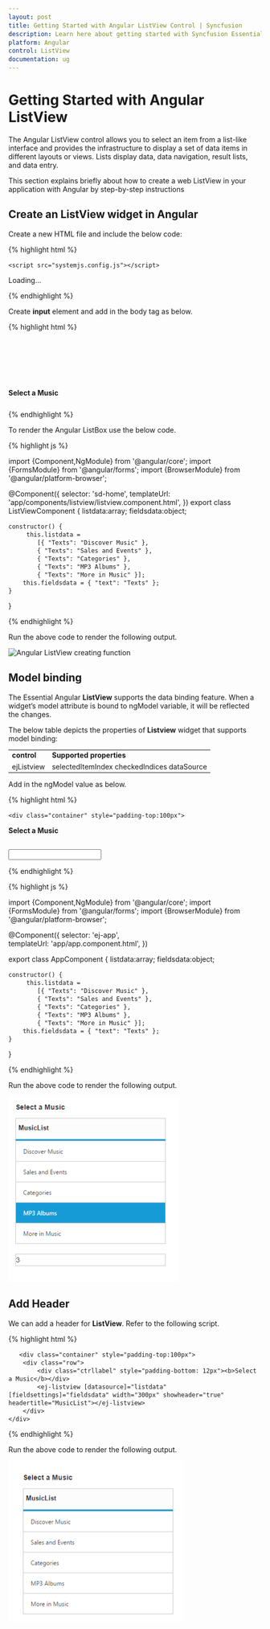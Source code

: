```yaml
---
layout: post
title: Getting Started with Angular ListView Control | Syncfusion
description: Learn here about getting started with Syncfusion Essential Angular ListView Control, its elements, and more.
platform: Angular
control: ListView
documentation: ug
---
```


# Getting Started with Angular ListView

The Angular ListView control allows you to select an item from a list-like interface and provides the infrastructure to display a set of data items in different layouts or views. Lists display data, data navigation, result lists, and data entry. 

This section explains briefly about how to create a web ListView in your application with Angular by step-by-step instructions

## Create an ListView widget in Angular

Create a new HTML file and include the below code:

{% highlight html %}

<!DOCTYPE html>
<html>
   <head> 
    <link href="//cdn.syncfusion.com/{{site.releaseversion}}/js/web/flat-azure/ej.web.all.min.css" rel="stylesheet" />
    <script src="node_modules/core-js/client/shim.min.js"></script>
    <script src="node_modules/zone.js/dist/zone.js"></script>
    <script src="node_modules/reflect-metadata/Reflect.js"></script>
    <script src="node_modules/systemjs/dist/system.src.js"></script>
    <script src="https://code.jquery.com/jquery-3.1.1.min.js"></script>
    <script src="http://cdn.syncfusion.com/js/assets/external/jsrender.min.js" type="text/javascript"></script>
    <script src="https://ajax.aspnetcdn.com/ajax/jquery.validate/1.14.0/jquery.validate.min.js">
    </script>
        <script src="http://cdn.syncfusion.com/{{site.releaseversion}}/js/web/ej.web.all.min.js" type="text/javascript"></script>
    <script src ="http://cdn.syncfusion.com/{{site.releaseversion}}/js/common/ej.angular2.min.js"></script>

    <script src="systemjs.config.js"></script>
  </head>
  <body>
   <ej-app>Loading...</ej-app>
  </body>

{% endhighlight %}

Create **input** element and add in the body tag as below.

{% highlight html %}

  <div class="container" style="padding-top:100px">
        <div class="row">
            <div class="ctrllabel" style="padding-bottom: 12px"><b>Select a Music</b></div>
            <ej-listview [datasource]="listdata" [fieldsettings]="fieldsdata" width="300"></ej-listview>
        </div>
    </div>

{% endhighlight %}

To render the Angular ListBox use the below code.

{% highlight js %}

import {Component,NgModule} from '@angular/core';
import {FormsModule} from '@angular/forms';
import {BrowserModule} from '@angular/platform-browser';

@Component({
  selector: 'sd-home',
  templateUrl: 'app/components/listview/listview.component.html',
})
export class ListViewComponent {
    listdata:array;
    fieldsdata:object;

    constructor() {
         this.listdata =
            [{ "Texts": "Discover Music" },
            { "Texts": "Sales and Events" },
            { "Texts": "Categories" },
            { "Texts": "MP3 Albums" },
            { "Texts": "More in Music" }];
        this.fieldsdata = { "text": "Texts" };
    }
}

{% endhighlight %}

Run the above code to render the following output. 

![Angular ListView creating function](getting_started_images\createanlistviewwidgetinAngular_img1.png)


## Model binding

The Essential Angular **ListView** supports the data binding feature. When a widget’s model attribute is bound to ngModel variable, it will be reflected the changes.

The below table depicts the properties of **Listview** widget that supports model binding:

<table>
<tr>
<td>
<b>control</b></td><td>
<b>Supported properties</b></td></tr>
<tr>
<td>
ejListview</td><td>
selectedItemIndex checkedIndices dataSource</td></tr>
</table>

Add in the ngModel value as below.

{% highlight html %}

    <div class="container" style="padding-top:100px">
<div class="row">
<div class="ctrllabel" style="padding-bottom: 12px"><b>Select a Music</b></div>
<ej-listview [dataSource]="listdata" [fieldSettings]="fieldsdata" width=300 showHeader="true" headerTitle="MusicList" persistSelection="true" [selectedItemIndex]="selected" ></ej-listview>
               <br/>
<div id="binding">
                  <input type="text" id="listValue" class="input ejinputtext" [(ngModel)]="selected" />
             </div>
        </div>
</div>

{% endhighlight %}

{% highlight js %}

import {Component,NgModule} from '@angular/core';
import {FormsModule} from '@angular/forms';
import {BrowserModule} from '@angular/platform-browser';

@Component({
   selector: 'ej-app',    
  templateUrl: 'app/app.component.html',
})

export class AppComponent {
   listdata:array;
    fieldsdata:object;

    constructor() {
         this.listdata =
            [{ "Texts": "Discover Music" },
            { "Texts": "Sales and Events" },
            { "Texts": "Categories" },
            { "Texts": "MP3 Albums" },
            { "Texts": "More in Music" }];
        this.fieldsdata = { "text": "Texts" };
    }
}

{% endhighlight %}

Run the above code to render the following output. 


![Angular ListView Model binding](getting_started_images\modelbinding_img1.png)


## Add Header

We can add a header for **ListView**. Refer to the following script.

{% highlight html %}

       <div class="container" style="padding-top:100px">
        <div class="row">
            <div class="ctrllabel" style="padding-bottom: 12px"><b>Select a Music</b></div>
            <ej-listview [datasource]="listdata" [fieldsettings]="fieldsdata" width="300px" showheader="true" headertitle="MusicList"></ej-listview>
        </div>
    </div>

{% endhighlight %}

Run the above code to render the following output. 


![Angular ListView Add Header](getting_started_images\addheader_img1.png)